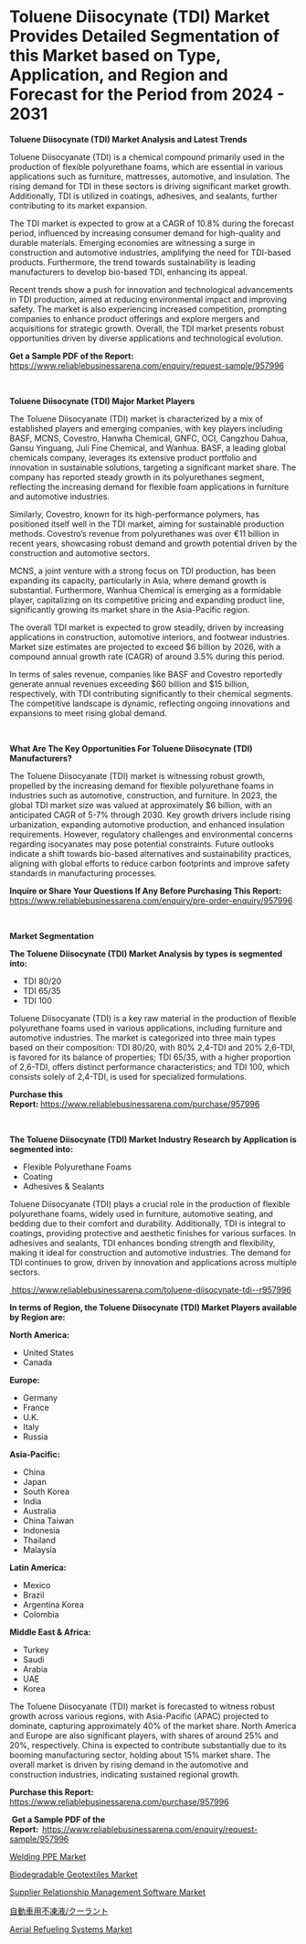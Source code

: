 <p><h1>Toluene Diisocynate (TDI) Market Provides Detailed Segmentation of this Market based on Type, Application, and Region and Forecast for the Period from 2024 - 2031</h1></p><p><strong>Toluene Diisocynate (TDI) Market Analysis and Latest Trends</strong></p>
<p><p>Toluene Diisocyanate (TDI) is a chemical compound primarily used in the production of flexible polyurethane foams, which are essential in various applications such as furniture, mattresses, automotive, and insulation. The rising demand for TDI in these sectors is driving significant market growth. Additionally, TDI is utilized in coatings, adhesives, and sealants, further contributing to its market expansion.</p><p>The TDI market is expected to grow at a CAGR of 10.8% during the forecast period, influenced by increasing consumer demand for high-quality and durable materials. Emerging economies are witnessing a surge in construction and automotive industries, amplifying the need for TDI-based products. Furthermore, the trend towards sustainability is leading manufacturers to develop bio-based TDI, enhancing its appeal.</p><p>Recent trends show a push for innovation and technological advancements in TDI production, aimed at reducing environmental impact and improving safety. The market is also experiencing increased competition, prompting companies to enhance product offerings and explore mergers and acquisitions for strategic growth. Overall, the TDI market presents robust opportunities driven by diverse applications and technological evolution.</p></p>
<p><strong>Get a Sample PDF of the Report:&nbsp;</strong> <a href="https://www.reliablebusinessarena.com/enquiry/request-sample/957996">https://www.reliablebusinessarena.com/enquiry/request-sample/957996</a></p>
<p>&nbsp;</p>
<p><strong>Toluene Diisocynate (TDI) Major Market Players</strong></p>
<p><p>The Toluene Diisocyanate (TDI) market is characterized by a mix of established players and emerging companies, with key players including BASF, MCNS, Covestro, Hanwha Chemical, GNFC, OCI, Cangzhou Dahua, Gansu Yinguang, Juli Fine Chemical, and Wanhua. BASF, a leading global chemicals company, leverages its extensive product portfolio and innovation in sustainable solutions, targeting a significant market share. The company has reported steady growth in its polyurethanes segment, reflecting the increasing demand for flexible foam applications in furniture and automotive industries.</p><p>Similarly, Covestro, known for its high-performance polymers, has positioned itself well in the TDI market, aiming for sustainable production methods. Covestro’s revenue from polyurethanes was over €11 billion in recent years, showcasing robust demand and growth potential driven by the construction and automotive sectors.</p><p>MCNS, a joint venture with a strong focus on TDI production, has been expanding its capacity, particularly in Asia, where demand growth is substantial. Furthermore, Wanhua Chemical is emerging as a formidable player, capitalizing on its competitive pricing and expanding product line, significantly growing its market share in the Asia-Pacific region.</p><p>The overall TDI market is expected to grow steadily, driven by increasing applications in construction, automotive interiors, and footwear industries. Market size estimates are projected to exceed $6 billion by 2026, with a compound annual growth rate (CAGR) of around 3.5% during this period.</p><p>In terms of sales revenue, companies like BASF and Covestro reportedly generate annual revenues exceeding $60 billion and $15 billion, respectively, with TDI contributing significantly to their chemical segments. The competitive landscape is dynamic, reflecting ongoing innovations and expansions to meet rising global demand.</p></p>
<p>&nbsp;</p>
<p><strong>What Are The Key Opportunities For Toluene Diisocynate (TDI) Manufacturers?</strong></p>
<p><p>The Toluene Diisocyanate (TDI) market is witnessing robust growth, propelled by the increasing demand for flexible polyurethane foams in industries such as automotive, construction, and furniture. In 2023, the global TDI market size was valued at approximately $6 billion, with an anticipated CAGR of 5-7% through 2030. Key growth drivers include rising urbanization, expanding automotive production, and enhanced insulation requirements. However, regulatory challenges and environmental concerns regarding isocyanates may pose potential constraints. Future outlooks indicate a shift towards bio-based alternatives and sustainability practices, aligning with global efforts to reduce carbon footprints and improve safety standards in manufacturing processes.</p></p>
<p><strong>Inquire or Share Your Questions If Any Before Purchasing This Report:</strong> <a href="https://www.reliablebusinessarena.com/enquiry/pre-order-enquiry/957996">https://www.reliablebusinessarena.com/enquiry/pre-order-enquiry/957996</a></p>
<p>&nbsp;</p>
<p><strong>Market Segmentation</strong></p>
<p><strong>The Toluene Diisocynate (TDI) Market Analysis by types is segmented into:</strong></p>
<p><ul><li>TDI 80/20</li><li>TDI 65/35</li><li>TDI 100</li></ul></p>
<p><p>Toluene Diisocyanate (TDI) is a key raw material in the production of flexible polyurethane foams used in various applications, including furniture and automotive industries. The market is categorized into three main types based on their composition: TDI 80/20, with 80% 2,4-TDI and 20% 2,6-TDI, is favored for its balance of properties; TDI 65/35, with a higher proportion of 2,6-TDI, offers distinct performance characteristics; and TDI 100, which consists solely of 2,4-TDI, is used for specialized formulations.</p></p>
<p><strong>Purchase this Report:&nbsp;</strong><a href="https://www.reliablebusinessarena.com/purchase/957996">https://www.reliablebusinessarena.com/purchase/957996</a></p>
<p>&nbsp;</p>
<p><strong>The Toluene Diisocynate (TDI) Market Industry Research by Application is segmented into:</strong></p>
<p><ul><li>Flexible Polyurethane Foams</li><li>Coating</li><li>Adhesives & Sealants</li></ul></p>
<p><p>Toluene Diisocyanate (TDI) plays a crucial role in the production of flexible polyurethane foams, widely used in furniture, automotive seating, and bedding due to their comfort and durability. Additionally, TDI is integral to coatings, providing protective and aesthetic finishes for various surfaces. In adhesives and sealants, TDI enhances bonding strength and flexibility, making it ideal for construction and automotive industries. The demand for TDI continues to grow, driven by innovation and applications across multiple sectors.</p></p>
<p><a href="https://www.reliablebusinessarena.com/toluene-diisocynate-tdi--r957996">&nbsp;https://www.reliablebusinessarena.com/toluene-diisocynate-tdi--r957996</a></p>
<p><strong>In terms of Region, the Toluene Diisocynate (TDI) Market Players available by Region are:</strong></p>
<p>
    <p> <strong> North America: </strong>
        <ul>
            <li>United States</li>
            <li>Canada</li>
        </ul>
        </p> 
    <p> <strong> Europe: </strong>
        <ul>
            <li>Germany</li>
            <li>France</li>
            <li>U.K.</li>
            <li>Italy</li>
            <li>Russia</li>
        </ul>
        </p> 
    <p> <strong> Asia-Pacific: </strong>
        <ul>
            <li>China</li>
            <li>Japan</li>
            <li>South Korea</li>
            <li>India</li>
            <li>Australia</li>
            <li>China Taiwan</li>
            <li>Indonesia</li>
            <li>Thailand</li>
            <li>Malaysia</li>
        </ul>
        </p> 
    <p> <strong> Latin America: </strong>
        <ul>
            <li>Mexico</li>
            <li>Brazil</li>
            <li>Argentina Korea</li>
            <li>Colombia</li>
        </ul>
        </p> 
    <p> <strong> Middle East & Africa: </strong>
        <ul>
            <li>Turkey</li>
            <li>Saudi</li>
            <li>Arabia</li>
            <li>UAE</li>
            <li>Korea</li>
        </ul>
    </p>
    </p>
<p><p>The Toluene Diisocyanate (TDI) market is forecasted to witness robust growth across various regions, with Asia-Pacific (APAC) projected to dominate, capturing approximately 40% of the market share. North America and Europe are also significant players, with shares of around 25% and 20%, respectively. China is expected to contribute substantially due to its booming manufacturing sector, holding about 15% market share. The overall market is driven by rising demand in the automotive and construction industries, indicating sustained regional growth.</p></p>
<p><strong>Purchase this Report: </strong><a href="https://www.reliablebusinessarena.com/purchase/957996">https://www.reliablebusinessarena.com/purchase/957996</a></p>
<p>&nbsp;<strong>Get a Sample PDF of the Report:&nbsp;&nbsp;</strong><a href="https://www.reliablebusinessarena.com/enquiry/request-sample/957996">https://www.reliablebusinessarena.com/enquiry/request-sample/957996</a></p>
<p><strong></strong></p>
<p><p><a href="https://medium.com/@colin.burgess8756/the-welding-ppe-market-research-report-provides-an-in-depth-and-up-to-date-analysis-of-the-801e7e14beed">Welding PPE Market</a></p><p><a href="https://medium.com/@richard_ellings/the-global-biodegradable-geotextiles-market-identifies-drivers-restraints-opportunities-and-9bca20689ac4">Biodegradable Geotextiles Market</a></p><p><a href="https://www.linkedin.com/pulse/what-driving-global-supplier-relationship-management-software-gzqoc?trackingId=vDh%2F04QbQsKEmnUIEg1osA%3D%3D">Supplier Relationship Management Software Market</a></p><p><a href="https://medium.com/@cryptoasu_20150/automotive-antifreeze-coolant-market-%E3%81%AF-%E3%82%B3%E3%82%B9%E3%83%88%E7%AE%A1%E7%90%86%E3%81%A8%E5%8A%B9%E7%8E%87%E5%90%91%E4%B8%8A%E3%82%92%E5%84%AA%E5%85%88%E3%81%97%E3%81%BE%E3%81%99-%E3%81%95%E3%82%89%E3%81%AB-%E5%A0%B1%E5%91%8A%E6%9B%B8%E3%81%AF%E5%B8%82%E5%A0%B4%E3%81%AE%E9%9C%80%E8%A6%81%E9%9D%A2%E3%81%A8%E4%BE%9B%E7%B5%A6%E9%9D%A2%E3%81%AE%E4%B8%A1%E6%96%B9%E3%82%92%E3%82%AB%E3%83%90%E3%83%BC%E3%81%97%E3%81%A6%E3%81%84%E3%81%BE%E3%81%99-488efd5ccd43">自動車用不凍液/クーラント</a></p><p><a href="https://www.linkedin.com/pulse/aerial-refueling-systems-market-global-share-ranking-overall-wcozc?trackingId=jfV%2BmgxkTL21G%2BjsgBjFgA%3D%3D">Aerial Refueling Systems Market</a></p></p>